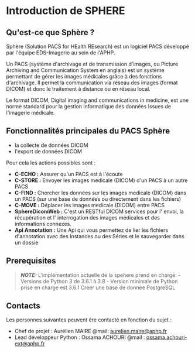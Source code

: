 # Introduction de SPHERE <!-- omit in toc -->


## Qu'est-ce que Sphère ?

Sphère (Solution PACS for HEalth REsearch) est un logiciel PACS développé par l'équipe EDS-Imagerie au sein de l'APHP.

Un PACS (système d'archivage et de transmission d'images, ou Picture Archiving and Communication System en anglais)
est un système permettant de gérer les images médicales grâce à des fonctions d'archivage. Il permet la communication
via réseau des images (format DICOM) et donc le traitement à distance ou en réseau local.


Le format DICOM, Digital imaging and communications in medicine, est une norme standard pour la gestion informatique des
données issues de l'imagerie médicale.


## Fonctionnalités principales du PACS Sphère


- la collecte de données DICOM
- l'export de données DICOM

Pour cela les actions possibles sont :

* **C-ECHO  :** Assurer qu'un PACS est à l'écoute
* **C-STORE :** Envoyer les images medicale (DICOM) d'un PACS à un autre PACS
* **C-FIND  :** Chercher les données sur les images medicale (DICOM) dans un PACS (sur une base de données ou directement dans les fichiers)
* **C-MOVE  :** Déplacer les images medicale (DICOM) entre PACS
* **SphereDicomWeb :** C'est un RESTful DICOM services pour l' envoi, la récupération et l' interrogation des images médicales et des informations connexes.
* **Api Annotation :** Une Api qui vous permettez de lier les fichiers d'annotation avec des Instances ou des Séries et le sauvegarder dans un dossie


## Prerequisites


> **_NOTE:_** L'implémentation actuelle de la spehere prend en charge:
                 - Versions de Python 3 de 3.6.1 à 3.8
                 - Version minimale de Python prise en charge est 3.6.1
              Créer une base de donnée PostgreSQL

## Contacts

Les personnes suivantes peuvent êre contacté en fonction du sujet :

- Chef de projet : Aurélien MAIRE @mail: aurelien.maire@aphp.fr
- Lead développeur Python : Ossama ACHOURI @mail : ossama.achouri-ext@aphp.fr

